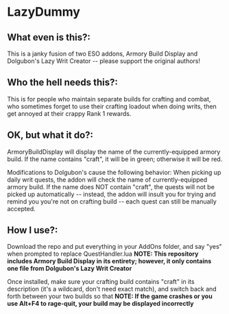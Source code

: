 # LazyDummy

## What even is this?: 
This is a janky fusion of two ESO addons, Armory Build Display and Dolgubon's Lazy Writ Creator -- please support the original authors!



## Who the hell needs this?:
This is for people who maintain separate builds for crafting and combat, who sometimes forget to use their crafting loadout when doing writs, then get annoyed at their crappy Rank 1 rewards. 



## OK, but what it do?:
ArmoryBuildDisplay will display the name of the currently-equipped armory build. 
If the name contains "craft", it will be in green; otherwise it will be red.

Modifications to Dolgubon's cause the following behavior:
When picking up daily writ quests, the addon will check the name of currently-equipped armory build.
If the name does NOT contain "craft", the quests will not be picked up automatically -- instead, the addon will insult you for trying and remind you you're not on crafting build -- each quest can still be manually accepted. 



## How I use?:
Download the repo and put everything in your AddOns folder, and say "yes" when prompted to replace QuestHandler.lua
**NOTE: This repository includes Armory Build Display in its entirety; however, it only contains one file from Dolgubon's Lazy Writ Creator**


Once installed, make sure your crafting build contains "craft" in its description (it's a wildcard, don't need exact match), and switch back and forth between your two builds so that 
**NOTE: If the game crashes or you use Alt+F4 to rage-quit, your build may be displayed incorrectly**







